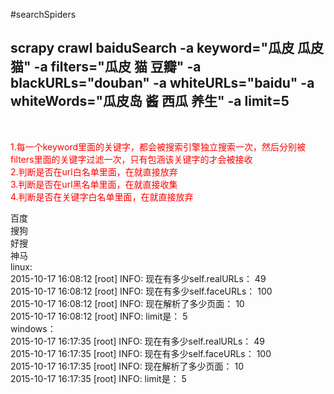 #searchSpiders
<h2>
scrapy crawl baiduSearch -a keyword="瓜皮 瓜皮猫" -a filters="瓜皮 猫 豆瓣" -a blackURLs="douban" -a whiteURLs="baidu" -a whiteWords="瓜皮岛 酱 西瓜 养生" -a limit=5
</h2><br>
<p style="color:red">
    1.每一个keyword里面的关键字，都会被搜索引擎独立搜索一次，然后分别被filters里面的关键字过滤一次，只有包涵该关键字的才会被接收<br>
    2.判断是否在url白名单里面，在就直接放弃<br>
    3.判断是否在url黑名单里面，在就直接收集<br>
    4.判断是否在关键字白名单里面，在就直接放弃<br>
</p>
百度<br>
搜狗<br>
好搜<br>
神马<br>
linux:   <br>       
    2015-10-17 16:08:12 [root] INFO: 现在有多少self.realURLs： 49 <br>       
    2015-10-17 16:08:12 [root] INFO: 现在有多少self.faceURLs： 100 <br>       
    2015-10-17 16:08:12 [root] INFO: 现在解析了多少页面： 10 <br>       
    2015-10-17 16:08:12 [root] INFO: limit是： 5 <br>       
windows： <br>
    2015-10-17 16:17:35 [root] INFO: 现在有多少self.realURLs： 49 <br>
    2015-10-17 16:17:35 [root] INFO: 现在有多少self.faceURLs： 100 <br>
    2015-10-17 16:17:35 [root] INFO: 现在解析了多少页面： 10 <br>
    2015-10-17 16:17:35 [root] INFO: limit是： 5 <br>